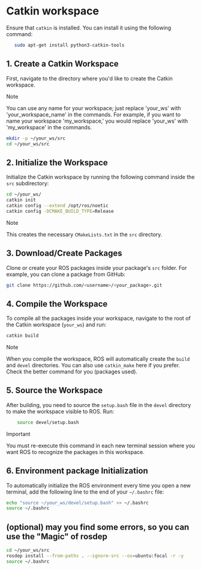 # Catkin workspace

Ensure that `catkin` is installed. You can install it using the following command:

```bash
   sudo apt-get install python3-catkin-tools
```

## 1. Create a Catkin Workspace

First, navigate to the directory where you'd like to create the Catkin workspace. 

> [!NOTE]
> You can use any name for your workspace; just replace 'your_ws' with 'your_workspace_name' in the commands. For example, if you want to name your workspace 'my_workspace,' you would replace 'your_ws' with 'my_workspace' in the commands.
>
> 
```bash
mkdir -p ~/your_ws/src
cd ~/your_ws/src
```


## 2. Initialize the Workspace

Initialize the Catkin workspace by running the following command inside the `src` subdirectory:

```bash
cd ~/your_ws/
catkin init
catkin config --extend /opt/ros/noetic
catkin config -DCMAKE_BUILD_TYPE=Release
```

> [!NOTE]
> This creates the necessary `CMakeLists.txt` in the `src` directory.

## 3. Download/Create Packages

Clone or create your ROS packages inside your package's `src` folder. For example, you can clone a package from GitHub:

```bash
git clone https://github.com/<username>/<your_package>.git
```

## 4. Compile the Workspace

To compile all the packages inside your workspace, navigate to the root of the Catkin workspace (`your_ws`) and run:
```bash
catkin build
```

> [!NOTE]
> When you compile the workspace, ROS will automatically create the `build` and `devel` directories.
> You can also use `catkin_make` here if you prefer. Check the better command for you (packages used).

## 5. Source the Workspace

After building, you need to source the `setup.bash` file in the `devel` directory to make the workspace visible to ROS. Run:

```bash
 	source devel/setup.bash
```
> [!Important]
> You must re-execute this command in each new terminal session where you want ROS to recognize the packages in this workspace.

## 6. Environment package Initialization

To automatically initialize the ROS environment every time you open a new terminal, add the following line to the end of your `~/.bashrc` file:

```bash
echo "source ~/your_ws/devel/setup.bash" >> ~/.bashrc
source ~/.bashrc
```

## (optional) may you find some errors, so you can use the "Magic" of rosdep

```bash
cd ~/your_ws/src
rosdep install --from-paths . --ignore-src --os=ubuntu:focal -r -y
source ~/.bashrc
```

